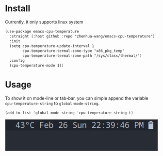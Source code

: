 # Install
Currently, it only supports linux system

```elisp
(use-package emacs-cpu-temperature
  :straight (:host github :repo "zhenhua-wang/emacs-cpu-temperature")
  :init
  (setq cpu-temperature-update-interval 1
        cpu-temperature-termal-zone-type "x86_pkg_temp"
        cpu-temperature-termal-zone-path "/sys/class/thermal/")
  :config
  (cpu-temperature-mode 1))
```

# Usage
To show it on mode-line or tab-bar, you can simple append the variable `cpu-temperature-string` to `global-mode-string`.
```elisp
(add-to-list 'global-mode-string 'cpu-temperature-string t)
```

![example](example/example.png)
